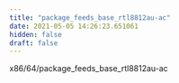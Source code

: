 ```yaml
---
title: "package_feeds_base_rtl8812au-ac"
date: 2021-05-05 14:26:23.651061
hidden: false
draft: false
---
```


x86/64/package_feeds_base_rtl8812au-ac

